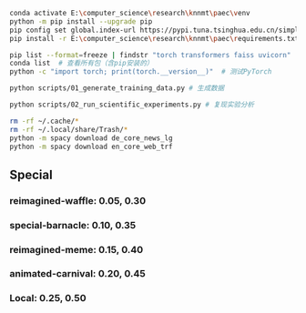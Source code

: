 ```bash
conda activate E:\computer_science\research\knnmt\paec\venv
python -m pip install --upgrade pip
pip config set global.index-url https://pypi.tuna.tsinghua.edu.cn/simple
pip install -r E:\computer_science\research\knnmt\paec\requirements.txt

pip list --format=freeze | findstr "torch transformers faiss uvicorn"  # Windows
conda list  # 查看所有包（含pip安装的）
python -c "import torch; print(torch.__version__)"  # 测试PyTorch
```

```bash
python scripts/01_generate_training_data.py # 生成数据

python scripts/02_run_scientific_experiments.py # 复现实验分析
```

```bash
rm -rf ~/.cache/*
rm -rf ~/.local/share/Trash/*
python -m spacy download de_core_news_lg
python -m spacy download en_core_web_trf
```

## Special
### reimagined-waffle: 0.05, 0.30
### special-barnacle: 0.10, 0.35
### reimagined-meme: 0.15, 0.40
### animated-carnival: 0.20, 0.45
### Local: 0.25, 0.50

